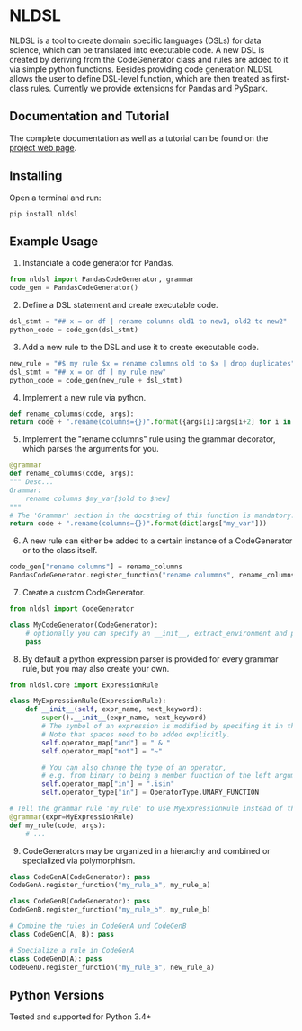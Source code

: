 # NLDSL

NLDSL is a tool to create domain specific languages (DSLs) for data science, which can be translated into executable code.
A new DSL is created by deriving from the CodeGenerator class and rules are added to it via simple python functions.
Besides providing code generation NLDSL allows the user to define DSL-level function,
which are then treated as first-class rules. Currently we provide extensions for Pandas and PySpark.

## Documentation and Tutorial

The complete documentation as well as a tutorial can be found on the [project web page](https://einhornstyle.gitlab.io/nldsl/).


## Installing

Open a terminal and run:
```
pip install nldsl
```


## Example Usage

1. Instanciate a code generator for Pandas.
```python
from nldsl import PandasCodeGenerator, grammar
code_gen = PandasCodeGenerator()
```

2. Define a DSL statement and create executable code.
```python
dsl_stmt = "## x = on df | rename columns old1 to new1, old2 to new2"
python_code = code_gen(dsl_stmt)
```

3. Add a new rule to the DSL and use it to create executable code.
```python
new_rule = "#$ my rule $x = rename columns old to $x | drop duplicates"
dsl_stmt = "## x = on df | my rule new"
python_code = code_gen(new_rule + dsl_stmt)
```

4. Implement a new rule via python.
```python
def rename_columns(code, args):
return code + ".rename(columns={})".format({args[i]:args[i+2] for i in range(0, len(args), 3)})
```

5. Implement the "rename columns" rule using the grammar decorator, which parses the arguments for you.
```python
@grammar
def rename_columns(code, args):
""" Desc...
Grammar:
    rename columns $my_var[$old to $new]
"""
# The 'Grammar' section in the docstring of this function is mandatory.
return code + ".rename(columns={})".format(dict(args["my_var"]))
```

6. A new rule can either be added to a certain instance of a CodeGenerator or to the class itself.
```python
code_gen["rename columns"] = rename_columns
PandasCodeGenerator.register_function("rename colummns", rename_columns)
```

7. Create a custom CodeGenerator.
```python
from nldsl import CodeGenerator

class MyCodeGenerator(CodeGenerator):
    # optionally you can specify an __init__, extract_environment and postprocessing method.
    pass
```

8. By default a python expression parser is provided for every grammar rule, but you may also create your own.
```python
from nldsl.core import ExpressionRule

class MyExpressionRule(ExpressionRule):
    def __init__(self, expr_name, next_keyword):
        super().__init__(expr_name, next_keyword)
        # The symbol of an expression is modified by specifing it in the operator_map.
        # Note that spaces need to be added explicitly.
        self.operator_map["and"] = " & "
        self.operator_map["not"] = "~"

        # You can also change the type of an operator,
        # e.g. from binary to being a member function of the left argument.
        self.operator_map["in"] = ".isin"
        self.operator_type["in"] = OperatorType.UNARY_FUNCTION

# Tell the grammar rule 'my_rule' to use MyExpressionRule instead of the default.
@grammar(expr=MyExpressionRule)
def my_rule(code, args):
    # ...
```

9. CodeGenerators may be organized in a hierarchy and combined or specialized via polymorphism.
```python
class CodeGenA(CodeGenerator): pass
CodeGenA.register_function("my_rule_a", my_rule_a)

class CodeGenB(CodeGenerator): pass
CodeGenB.register_function("my_rule_b", my_rule_b)

# Combine the rules in CodeGenA und CodeGenB
class CodeGenC(A, B): pass

# Specialize a rule in CodeGenA
class CodeGenD(A): pass
CodeGenD.register_function("my_rule_a", new_rule_a)
```


## Python Versions

Tested and supported for Python 3.4+
